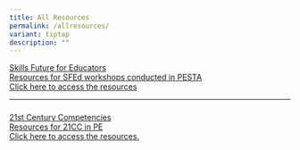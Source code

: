 ```yaml
---
title: All Resources
permalink: /allresources/
variant: tiptap
description: ""
---
```

<p></p>
<div class="isomer-card-grid"><a rel="noopener noreferrer nofollow" href="https://academyofsingaporeteachers.moe.edu.sg/sfed-workshop-resources/" class="isomer-card"><div class="isomer-card-body"><div class="isomer-card-title">Skills Future for Educators</div><div class="isomer-card-description">Resources for SFEd workshops conducted in PESTA</div><div class="isomer-card-link">Click here to access the resources</div></div></a>
</div>
<hr>
<h3></h3>
<div class="isomer-card-grid"><a rel="noopener noreferrer nofollow" href="https://www.isomer.gov.sg" class="isomer-card"><div class="isomer-card-body"><div class="isomer-card-title">21st Century Competencies</div><div class="isomer-card-description">Resources for 21CC in PE</div><div class="isomer-card-link">Click here to access the resources.</div></div></a>
</div>
<p></p>
<p></p>